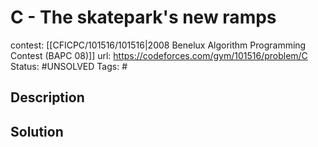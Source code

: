 # C - The skatepark's new ramps

contest: [[CFICPC/101516/101516|2008 Benelux Algorithm Programming Contest (BAPC 08)]]
url: https://codeforces.com/gym/101516/problem/C
Status: #UNSOLVED
Tags: #

## Description

## Solution

